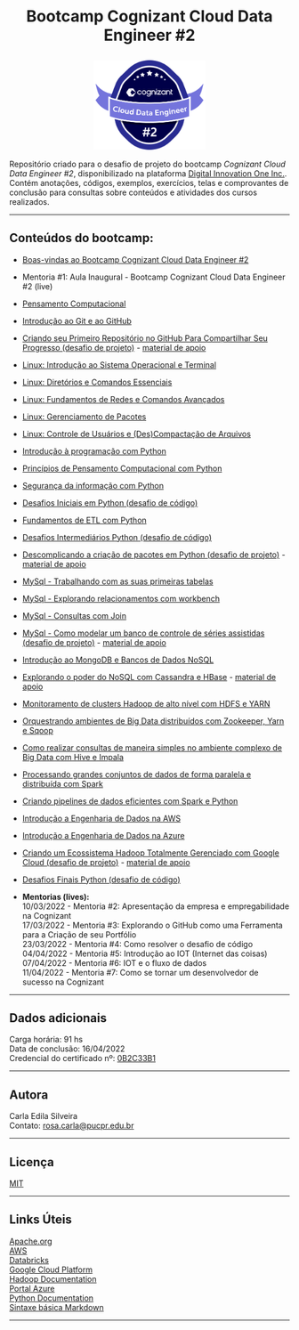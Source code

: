 # <p align="center">Bootcamp Cognizant Cloud Data Engineer #2</p>

<p align="center"><img src="https://github.com/rosacarla/DIO-cloud-data-engineer/blob/main/001%20bootcamp-cognizant-cloud-data-engineer%232/images/logo-bootcamp%232.png" width="200"></p>

Repositório criado para o desafio de projeto do bootcamp *Cognizant Cloud Data Engineer #2*, disponibilizado na plataforma [Digital Innovation One Inc.](https://web.dio.me). Contém anotações, códigos, exemplos, exercícios, telas e comprovantes de conclusão para consultas sobre conteúdos e atividades dos cursos realizados.

---

## **Conteúdos do bootcamp:**
- [Boas-vindas ao Bootcamp Cognizant Cloud Data Engineer #2](https://github.com/rosacarla/DIO-cloud-data-engineer/tree/main/001%20bootcamp-cognizant-cloud-data-engineer%232)
- Mentoria #1: Aula Inaugural - Bootcamp Cognizant Cloud Data Engineer #2 (live)
- [Pensamento Computacional](https://github.com/rosacarla/DIO-cloud-data-engineer/tree/main/002%20pensamento-computacional)
- [Introdução ao Git e ao GitHub](https://github.com/rosacarla/DIO-cloud-data-engineer/tree/main/003%20introducao-git-github)
- [Criando seu Primeiro Repositório no GitHub Para Compartilhar Seu Progresso (desafio de projeto)](https://github.com/rosacarla/DIO-cloud-data-engineer) - [material de apoio](https://github.com/rosacarla/DIO-cloud-data-engineer/tree/main/004%20desafio-projeto-git-github)
- [Linux: Introdução ao Sistema Operacional e Terminal](https://github.com/rosacarla/DIO-cloud-data-engineer/tree/main/005%20linux)
- [Linux: Diretórios e Comandos Essenciais](https://github.com/rosacarla/DIO-cloud-data-engineer/tree/main/005%20linux)
- [Linux: Fundamentos de Redes e Comandos Avançados](https://github.com/rosacarla/DIO-cloud-data-engineer/tree/main/005%20linux)
- [Linux: Gerenciamento de Pacotes](https://github.com/rosacarla/DIO-cloud-data-engineer/tree/main/005%20linux)
- [Linux: Controle de Usuários e (Des)Compactação de Arquivos](https://github.com/rosacarla/DIO-cloud-data-engineer/tree/main/005%20linux)
- [Introdução à programação com Python](https://github.com/rosacarla/DIO-cloud-data-engineer/tree/main/006%20python)
- [Princípios de Pensamento Computacional com Python](https://github.com/rosacarla/DIO-cloud-data-engineer/tree/main/007%20pensamento-computacional-python)
- [Segurança da informação com Python](https://github.com/rosacarla/DIO-cloud-data-engineer/tree/main/008%20seguranca-informacao-python)
- [Desafios Iniciais em Python (desafio de código)](https://github.com/rosacarla/DIO-cloud-data-engineer/tree/main/009%20desafio-codigo1)
- [Fundamentos de ETL com Python](https://github.com/rosacarla/DIO-cloud-data-engineer/tree/main/010%20fundamentos-etl-python)
- [Desafios Intermediários Python (desafio de código)](https://github.com/rosacarla/DIO-cloud-data-engineer/tree/main/011%20desafio-codigo2)
- [Descomplicando a criação de pacotes em Python (desafio de projeto)](https://github.com/rosacarla/package_simple_project) - [material de apoio](https://github.com/rosacarla/DIO-cloud-data-engineer/tree/main/012%20desafio-projeto-pacotes-python)
- [MySql - Trabalhando com as suas primeiras tabelas](https://github.com/rosacarla/DIO-cloud-data-engineer/tree/main/013%20SQL)
- [MySql - Explorando relacionamentos com workbench](https://github.com/rosacarla/DIO-cloud-data-engineer/tree/main/013%20SQL)
- [MySql - Consultas com Join](https://github.com/rosacarla/DIO-cloud-data-engineer/tree/main/013%20SQL)
- [MySql - Como modelar um banco de controle de séries assistidas (desafio de projeto)](https://github.com/rosacarla/Movies-control-project) - [material de apoio](https://github.com/rosacarla/DIO-cloud-data-engineer/tree/main/014%20desafio-projeto-mysql)
- [Introdução ao MongoDB e Bancos de Dados NoSQL](https://github.com/rosacarla/DIO-cloud-data-engineer/tree/main/015%20mongoDB%20e%20NoSQL)
- [Explorando o poder do NoSQL com Cassandra e HBase](https://github.com/rosacarla/DIO-cloud-data-engineer/tree/main/016%20NoSQL-Cassandra-HBase) - [material de apoio](https://github.com/rosacarla/DIO-Aceleracao-4-HBase-Cassandra)
- [Monitoramento de clusters Hadoop de alto nível com HDFS e YARN](https://github.com/rosacarla/DIO-cloud-data-engineer/tree/main/017%20clusters-hadoop-hdfs-yarn)
- [Orquestrando ambientes de Big Data distribuídos com Zookeeper, Yarn e Sqoop](https://github.com/rosacarla/DIO-cloud-data-engineer/tree/main/018%20big-data-zookeeper-yarn-sqoop)
- [Como realizar consultas de maneira simples no ambiente complexo de Big Data com Hive e Impala](https://github.com/rosacarla/DIO-cloud-data-engineer/tree/main/019%20big-data-hive-impala)
- [Processando grandes conjuntos de dados de forma paralela e distribuída com Spark](https://github.com/rosacarla/DIO-cloud-data-engineer/tree/main/020%20processando-dados-spark)
- [Criando pipelines de dados eficientes com Spark e Python](https://github.com/rosacarla/DIO-cloud-data-engineer/tree/main/021%20pipelines-spark-python)
- [Introdução a Engenharia de Dados na AWS](https://github.com/rosacarla/DIO-cloud-data-engineer/tree/main/022%20engenharia-dados-aws)
- [Introdução a Engenharia de Dados na Azure]()
- [Criando um Ecossistema Hadoop Totalmente Gerenciado com Google Cloud (desafio de projeto)](https://github.com/rosacarla/Dio-desafio-dataproc) - [material de apoio](https://github.com/rosacarla/DIO-cloud-data-engineer/tree/main/024%20desafio-projeto-hadoop-gcp-dataproc)
- [Desafios Finais Python (desafio de código)](https://github.com/rosacarla/DIO-cloud-data-engineer/tree/main/025%20desafio-codigo3)

- **Mentorias (lives):** <br/>
    10/03/2022 - Mentoria #2: Apresentação da empresa e empregabilidade na Cognizant <br/>
    17/03/2022 - Mentoria #3: Explorando o GitHub como uma Ferramenta para a Criação de seu Portfólio <br/>
    23/03/2022 - Mentoria #4: Como resolver o desafio de código <br/>
    04/04/2022 - Mentoria #5: Introdução ao IOT (Internet das coisas) </br>
    07/04/2022 - Mentoria #6: IOT e o fluxo de dados </br>
    11/04/2022 - Mentoria #7: Como se tornar um desenvolvedor de sucesso na Cognizant

---

## Dados adicionais 
Carga horária: 91 hs </br>
Data de conclusão: 16/04/2022 </br>
Credencial do certificado nº: [0B2C33B1](https://github.com/rosacarla/DIO-cloud-data-engineer/tree/main/001%20bootcamp-cognizant-cloud-data-engineer%232#readme)

---

## Autora
Carla Edila Silveira</br>
Contato: rosa.carla@pucpr.edu.br

---

## Licença
[MIT](https://choosealicense.com/licenses/mit/)

---

## Links Úteis
[Apache.org](https://www.apache.org/) </br>
[AWS](https://aws.amazon.com/pt/console/) </br>
[Databricks](https://databricks.com/) </br>
[Google Cloud Platform](https://cloud.google.com/) </br>
[Hadoop Documentation](https://hadoop.apache.org/docs/stable/) </br>
[Portal Azure](https://portal.azure.com/) </br>
[Python Documentation](https://docs.python.org/3/) </br>
[Sintaxe básica Markdown](https://www.markdownguide.org) </br>

---
